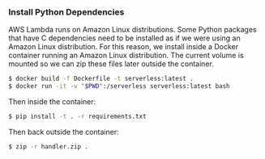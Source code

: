### Install Python Dependencies
AWS Lambda runs on Amazon Linux distributions. Some Python packages
that have C dependencies need to be installed as if we were using an
Amazon Linux distribution. For this reason, we install inside a Docker
container running an Amazon Linux distribution. The current volume is 
mounted so we can zip these files later outside the container.

```bash
$ docker build -f Dockerfile -t serverless:latest .
$ docker run -it -v "$PWD":/serverless serverless:latest bash
```
Then inside the container:

```bash
$ pip install -t . -r requirements.txt
```

Then back outside the container:

```bash
$ zip -r handler.zip .
```
